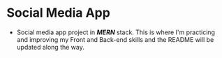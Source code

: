# **Social Media App**

-   Social media app project in **_MERN_** stack. This is where I'm practicing and improving my Front and Back-end skills and the README will be updated along the way.
